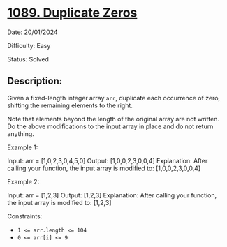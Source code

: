 # [1089\. Duplicate Zeros](https://leetcode.com/problems/duplicate-zeros/)

Date: 20/01/2024

Difficulty: Easy

Status: Solved

## Description:

Given a fixed-length integer array `arr`, duplicate each occurrence of zero, shifting the remaining elements to the right.

Note that elements beyond the length of the original array are not written. Do the above modifications to the input array in place and do not return anything.

Example 1:

Input: arr = [1,0,2,3,0,4,5,0]
Output: [1,0,0,2,3,0,0,4]
Explanation: After calling your function, the input array is modified to: [1,0,0,2,3,0,0,4]

Example 2:

Input: arr = [1,2,3]
Output: [1,2,3]
Explanation: After calling your function, the input array is modified to: [1,2,3]

Constraints:

-   `1 <= arr.length <= 104`
-   `0 <= arr[i] <= 9`